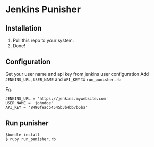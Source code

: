 Jenkins Punisher
================

## Installation

1. Pull this repo to your system.
2. Done!

## Configuration

Get your user name and api key from jenkins user configuration
Add `JENKINS_URL`, `USER_NAME` and `API_KEY` to `run_punisher.rb`

Eg. 
	
	JENKINS_URL = 'https://jenkins.mywebsite.com'
	USER_NAME = 'johndoe'
	API_KEY = '8490feacb4545b3b4bb7b5ba'


## Run punisher
	$bundle install
	$ ruby run_punisher.rb


